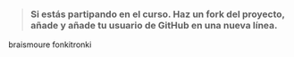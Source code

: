 > ### Si estás partipando en el curso. Haz un fork del proyecto, añade y añade tu usuario de GitHub en una nueva línea.

braismoure
fonkitronki
